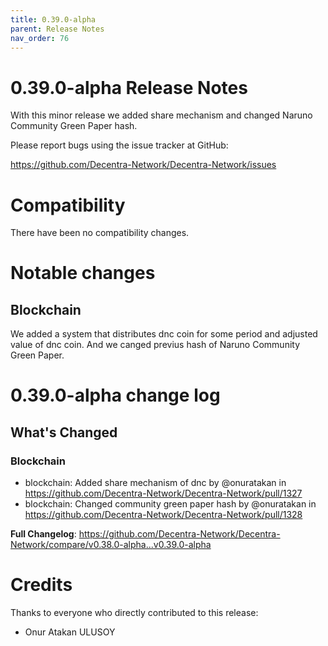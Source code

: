 ```yaml
---
title: 0.39.0-alpha
parent: Release Notes
nav_order: 76
---
```


# 0.39.0-alpha Release Notes

With this minor release we added share mechanism and changed Naruno Community Green Paper hash.

Please report bugs using the issue tracker at GitHub:

<https://github.com/Decentra-Network/Decentra-Network/issues>

# Compatibility

There have been no compatibility changes.

# Notable changes

## Blockchain
We added a system that distributes dnc coin for some period and adjusted value of dnc coin. And we canged previus hash of Naruno Community Green Paper.

# 0.39.0-alpha change log

<!-- Release notes generated using configuration in .github/release.yml at master -->

## What's Changed
### Blockchain
* blockchain: Added share mechanism of dnc by @onuratakan in https://github.com/Decentra-Network/Decentra-Network/pull/1327
* blockchain: Changed community green paper hash by @onuratakan in https://github.com/Decentra-Network/Decentra-Network/pull/1328


**Full Changelog**: https://github.com/Decentra-Network/Decentra-Network/compare/v0.38.0-alpha...v0.39.0-alpha

# Credits

Thanks to everyone who directly contributed to this release:

- Onur Atakan ULUSOY
